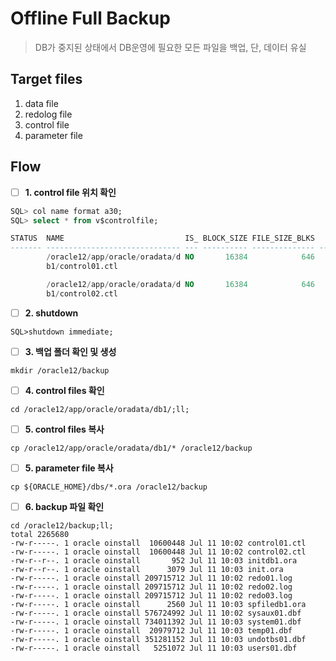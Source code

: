 # Offline Full Backup

> DB가 중지된 상태에서 DB운영에 필요한 모든 파일을 백업, 단, 데이터 유실

## Target files

1. data file
2. redolog file
3. control file
4. parameter file

## Flow

- [ ] **1. control file 위치 확인**

```sql
SQL> col name format a30;
SQL> select * from v$controlfile;

STATUS  NAME                           IS_ BLOCK_SIZE FILE_SIZE_BLKS     CON_ID
------- ------------------------------ --- ---------- -------------- ----------
        /oracle12/app/oracle/oradata/d NO       16384            646          0
        b1/control01.ctl

        /oracle12/app/oracle/oradata/d NO       16384            646          0
        b1/control02.ctl
```

- [ ] **2. shutdown**

```shell
SQL>shutdown immediate;
```

- [ ] **3. 백업 폴더 확인 및 생성**

```shell
mkdir /oracle12/backup
```

- [ ] **4. control files 확인**

```shell
cd /oracle12/app/oracle/oradata/db1/;ll;
```

- [ ] **5. control files 복사**

```shell
cp /oracle12/app/oracle/oradata/db1/* /oracle12/backup
```

- [ ] **5. parameter file 복사**

```shell
cp ${ORACLE_HOME}/dbs/*.ora /oracle12/backup
```

- [ ] **6. backup 파일 확인**

```shell
cd /oracle12/backup;ll;
total 2265680
-rw-r-----. 1 oracle oinstall  10600448 Jul 11 10:02 control01.ctl
-rw-r-----. 1 oracle oinstall  10600448 Jul 11 10:02 control02.ctl
-rw-r--r--. 1 oracle oinstall       952 Jul 11 10:03 initdb1.ora
-rw-r--r--. 1 oracle oinstall      3079 Jul 11 10:03 init.ora
-rw-r-----. 1 oracle oinstall 209715712 Jul 11 10:02 redo01.log
-rw-r-----. 1 oracle oinstall 209715712 Jul 11 10:02 redo02.log
-rw-r-----. 1 oracle oinstall 209715712 Jul 11 10:02 redo03.log
-rw-r-----. 1 oracle oinstall      2560 Jul 11 10:03 spfiledb1.ora
-rw-r-----. 1 oracle oinstall 576724992 Jul 11 10:02 sysaux01.dbf
-rw-r-----. 1 oracle oinstall 734011392 Jul 11 10:03 system01.dbf
-rw-r-----. 1 oracle oinstall  20979712 Jul 11 10:03 temp01.dbf
-rw-r-----. 1 oracle oinstall 351281152 Jul 11 10:03 undotbs01.dbf
-rw-r-----. 1 oracle oinstall   5251072 Jul 11 10:03 users01.dbf
```

